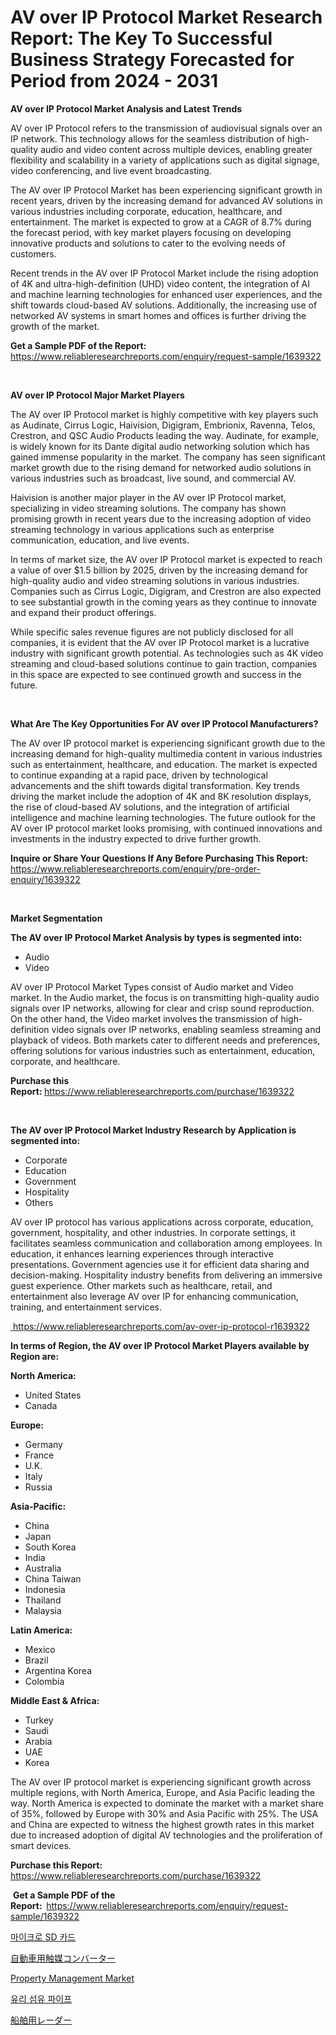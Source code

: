 <p><h1>AV over IP Protocol Market Research Report: The Key To Successful Business Strategy Forecasted for Period from 2024 - 2031</h1></p><p><strong>AV over IP Protocol Market Analysis and Latest Trends</strong></p>
<p><p>AV over IP Protocol refers to the transmission of audiovisual signals over an IP network. This technology allows for the seamless distribution of high-quality audio and video content across multiple devices, enabling greater flexibility and scalability in a variety of applications such as digital signage, video conferencing, and live event broadcasting.</p><p>The AV over IP Protocol Market has been experiencing significant growth in recent years, driven by the increasing demand for advanced AV solutions in various industries including corporate, education, healthcare, and entertainment. The market is expected to grow at a CAGR of 8.7% during the forecast period, with key market players focusing on developing innovative products and solutions to cater to the evolving needs of customers.</p><p>Recent trends in the AV over IP Protocol Market include the rising adoption of 4K and ultra-high-definition (UHD) video content, the integration of AI and machine learning technologies for enhanced user experiences, and the shift towards cloud-based AV solutions. Additionally, the increasing use of networked AV systems in smart homes and offices is further driving the growth of the market.</p></p>
<p><strong>Get a Sample PDF of the Report:&nbsp;</strong> <a href="https://www.reliableresearchreports.com/enquiry/request-sample/1639322">https://www.reliableresearchreports.com/enquiry/request-sample/1639322</a></p>
<p>&nbsp;</p>
<p><strong>AV over IP Protocol Major Market Players</strong></p>
<p><p>The AV over IP Protocol market is highly competitive with key players such as Audinate, Cirrus Logic, Haivision, Digigram, Embrionix, Ravenna, Telos, Crestron, and QSC Audio Products leading the way. Audinate, for example, is widely known for its Dante digital audio networking solution which has gained immense popularity in the market. The company has seen significant market growth due to the rising demand for networked audio solutions in various industries such as broadcast, live sound, and commercial AV.</p><p>Haivision is another major player in the AV over IP Protocol market, specializing in video streaming solutions. The company has shown promising growth in recent years due to the increasing adoption of video streaming technology in various applications such as enterprise communication, education, and live events.</p><p>In terms of market size, the AV over IP Protocol market is expected to reach a value of over $1.5 billion by 2025, driven by the increasing demand for high-quality audio and video streaming solutions in various industries. Companies such as Cirrus Logic, Digigram, and Crestron are also expected to see substantial growth in the coming years as they continue to innovate and expand their product offerings.</p><p>While specific sales revenue figures are not publicly disclosed for all companies, it is evident that the AV over IP Protocol market is a lucrative industry with significant growth potential. As technologies such as 4K video streaming and cloud-based solutions continue to gain traction, companies in this space are expected to see continued growth and success in the future.</p></p>
<p>&nbsp;</p>
<p><strong>What Are The Key Opportunities For AV over IP Protocol Manufacturers?</strong></p>
<p><p>The AV over IP protocol market is experiencing significant growth due to the increasing demand for high-quality multimedia content in various industries such as entertainment, healthcare, and education. The market is expected to continue expanding at a rapid pace, driven by technological advancements and the shift towards digital transformation. Key trends driving the market include the adoption of 4K and 8K resolution displays, the rise of cloud-based AV solutions, and the integration of artificial intelligence and machine learning technologies. The future outlook for the AV over IP protocol market looks promising, with continued innovations and investments in the industry expected to drive further growth.</p></p>
<p><strong>Inquire or Share Your Questions If Any Before Purchasing This Report:</strong> <a href="https://www.reliableresearchreports.com/enquiry/pre-order-enquiry/1639322">https://www.reliableresearchreports.com/enquiry/pre-order-enquiry/1639322</a></p>
<p>&nbsp;</p>
<p><strong>Market Segmentation</strong></p>
<p><strong>The AV over IP Protocol Market Analysis by types is segmented into:</strong></p>
<p><ul><li>Audio</li><li>Video</li></ul></p>
<p><p>AV over IP Protocol Market Types consist of Audio market and Video market. In the Audio market, the focus is on transmitting high-quality audio signals over IP networks, allowing for clear and crisp sound reproduction. On the other hand, the Video market involves the transmission of high-definition video signals over IP networks, enabling seamless streaming and playback of videos. Both markets cater to different needs and preferences, offering solutions for various industries such as entertainment, education, corporate, and healthcare.</p></p>
<p><strong>Purchase this Report:&nbsp;</strong><a href="https://www.reliableresearchreports.com/purchase/1639322">https://www.reliableresearchreports.com/purchase/1639322</a></p>
<p>&nbsp;</p>
<p><strong>The AV over IP Protocol Market Industry Research by Application is segmented into:</strong></p>
<p><ul><li>Corporate</li><li>Education</li><li>Government</li><li>Hospitality</li><li>Others</li></ul></p>
<p><p>AV over IP protocol has various applications across corporate, education, government, hospitality, and other industries. In corporate settings, it facilitates seamless communication and collaboration among employees. In education, it enhances learning experiences through interactive presentations. Government agencies use it for efficient data sharing and decision-making. Hospitality industry benefits from delivering an immersive guest experience. Other markets such as healthcare, retail, and entertainment also leverage AV over IP for enhancing communication, training, and entertainment services.</p></p>
<p><a href="https://www.reliableresearchreports.com/av-over-ip-protocol-r1639322">&nbsp;https://www.reliableresearchreports.com/av-over-ip-protocol-r1639322</a></p>
<p><strong>In terms of Region, the AV over IP Protocol Market Players available by Region are:</strong></p>
<p>
    <p> <strong> North America: </strong>
        <ul>
            <li>United States</li>
            <li>Canada</li>
        </ul>
        </p> 
    <p> <strong> Europe: </strong>
        <ul>
            <li>Germany</li>
            <li>France</li>
            <li>U.K.</li>
            <li>Italy</li>
            <li>Russia</li>
        </ul>
        </p> 
    <p> <strong> Asia-Pacific: </strong>
        <ul>
            <li>China</li>
            <li>Japan</li>
            <li>South Korea</li>
            <li>India</li>
            <li>Australia</li>
            <li>China Taiwan</li>
            <li>Indonesia</li>
            <li>Thailand</li>
            <li>Malaysia</li>
        </ul>
        </p> 
    <p> <strong> Latin America: </strong>
        <ul>
            <li>Mexico</li>
            <li>Brazil</li>
            <li>Argentina Korea</li>
            <li>Colombia</li>
        </ul>
        </p> 
    <p> <strong> Middle East & Africa: </strong>
        <ul>
            <li>Turkey</li>
            <li>Saudi</li>
            <li>Arabia</li>
            <li>UAE</li>
            <li>Korea</li>
        </ul>
    </p>
    </p>
<p><p>The AV over IP protocol market is experiencing significant growth across multiple regions, with North America, Europe, and Asia Pacific leading the way. North America is expected to dominate the market with a market share of 35%, followed by Europe with 30% and Asia Pacific with 25%. The USA and China are expected to witness the highest growth rates in this market due to increased adoption of digital AV technologies and the proliferation of smart devices.</p></p>
<p><strong>Purchase this Report: </strong><a href="https://www.reliableresearchreports.com/purchase/1639322">https://www.reliableresearchreports.com/purchase/1639322</a></p>
<p>&nbsp;<strong>Get a Sample PDF of the Report:&nbsp;&nbsp;</strong><a href="https://www.reliableresearchreports.com/enquiry/request-sample/1639322">https://www.reliableresearchreports.com/enquiry/request-sample/1639322</a></p>
<p><strong></strong></p>
<p><p><a href="https://medium.com/@anvil67678789/%EB%A7%88%EC%9D%B4%ED%81%AC%EB%A1%9C-sd-%EC%B9%B4%EB%93%9C-%EC%8B%9C%EC%9E%A5-%EC%A1%B0%EC%82%AC-%EB%B3%B4%EA%B3%A0%EC%84%9C-%EA%B7%B8-%EC%97%AD%EC%82%AC-%EB%B0%8F-2024%EB%85%84%EB%B6%80%ED%84%B0-2031%EB%85%84%EA%B9%8C%EC%A7%80%EC%9D%98-%EC%98%88%EC%B8%A1-ab39bbfc58ac">마이크로 SD 카드</a></p><p><a href="https://medium.com/@timslater46/%E8%87%AA%E5%8B%95%E8%BB%8A%E7%94%A8%E8%A7%A6%E5%AA%92%E3%82%B3%E3%83%B3%E3%83%90%E3%83%BC%E3%82%BF%E3%83%BC%E5%B8%82%E5%A0%B4%E3%83%AC%E3%83%9D%E3%83%BC%E3%83%88%E3%81%AF-%E3%81%93%E3%81%AE%E5%B8%82%E5%A0%B4%E3%81%AE%E6%9C%80%E6%96%B0%E3%81%AE%E3%83%88%E3%83%AC%E3%83%B3%E3%83%89%E3%81%A8%E6%88%90%E9%95%B7%E6%A9%9F%E4%BC%9A%E3%82%92%E6%98%8E%E3%82%89%E3%81%8B%E3%81%AB%E3%81%97%E3%81%A6%E3%81%84%E3%81%BE%E3%81%99-9613802f7527">自動車用触媒コンバーター</a></p><p><a href="https://www.linkedin.com/pulse/property-management-market-research-report-its-history-forecast-dphec?trackingId=EWgScgzMQ%2B2laxlteA5JmA%3D%3D">Property Management Market</a></p><p><a href="https://medium.com/@corneliutrifa2022/fiberglass-%ED%8C%8C%EC%9D%B4%ED%94%84-%EC%8B%9C%EC%9E%A5-%EC%A0%84%EB%A7%9D-%EC%82%B0%EC%97%85-%EA%B0%9C%EC%9A%94-%EB%B0%8F-%EC%98%88%EC%B8%A1-2024%EB%85%84%EB%B6%80%ED%84%B0-2031%EB%85%84%EA%B9%8C%EC%A7%80-6774d1396096">유리 섬유 파이프</a></p><p><a href="https://medium.com/@chrispbacon162023/%E8%88%B9%E8%88%B6%E3%83%AC%E3%83%BC%E3%83%80%E3%83%BC%E5%B8%82%E5%A0%B4%E8%A6%8F%E6%A8%A1-cagr-%E3%83%88%E3%83%AC%E3%83%B3%E3%83%892024%E5%B9%B4%E3%81%8B%E3%82%892030%E5%B9%B4-788ad4a1c3e5">船舶用レーダー</a></p></p>